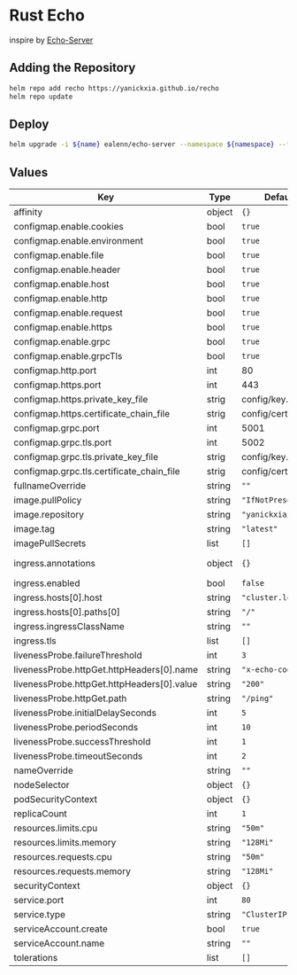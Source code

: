 # Rust Echo

inspire by [Echo-Server](https://github.com/Ealenn/Echo-Server/)

## Adding the Repository

```bash
helm repo add recho https://yanickxia.github.io/recho
helm repo update
```

## Deploy

```bash
helm upgrade -i ${name} ealenn/echo-server --namespace ${namespace} --force
```

## Values

| Key                                        | Type   | Default             | Description                                                    |
|--------------------------------------------|--------|---------------------|----------------------------------------------------------------|
| affinity                                   | object | `{}`                |                                                                |
| configmap.enable.cookies                   | bool   | `true`              | Enable cookies in response                                     |
| configmap.enable.environment               | bool   | `true`              | Enable environment in response                                 |
| configmap.enable.file                      | bool   | `true`              | Enable file in response                                        |
| configmap.enable.header                    | bool   | `true`              | Enable custom header in response                               |
| configmap.enable.host                      | bool   | `true`              | Enable host in response                                        |
| configmap.enable.http                      | bool   | `true`              | Enable http in response                                        |
| configmap.enable.request                   | bool   | `true`              | Enable request in response                                     |
| configmap.enable.https                     | bool   | `true`              | Enable https                                                   |
| configmap.enable.grpc                      | bool   | `true`              | Enable plaintext grpc                                          |
| configmap.enable.grpcTls                   | bool   | `true`              | Enable grpc over tls                                           |
| configmap.http.port                        | int    | 80                  | http port                                                      |
| configmap.https.port                       | int    | 443                 | https port                                                     |
| configmap.https.private_key_file           | strig  | config/key.pem      | ssl key                                                        |
| configmap.https.certificate_chain_file     | strig  | config/cert.pem     | ssl cert                                                       |
| configmap.grpc.port                        | int    | 5001                | plaintext grpc port                                            |
| configmap.grpc.tls.port                    | int    | 5002                |                                                                |
| configmap.grpc.tls.private_key_file        | strig  | config/key.pem      | ssl key                                                        |
| configmap.grpc.tls.certificate_chain_file  | strig  | config/cert.pem     | ssl cert                                                       |
| fullnameOverride                           | string | `""`                |                                                                |
| image.pullPolicy                           | string | `"IfNotPresent"`    |                                                                |
| image.repository                           | string | `"yanickxia/recho"` | https://hub.docker.com/r/yanickxia/recho                       |
| image.tag                                  | string | `"latest"`          | https://github.com/yanickxia/recho/releases                    |
| imagePullSecrets                           | list   | `[]`                |                                                                |
| ingress.annotations                        | object | `{}`                | Example `kubernetes.io/ingress.class: nginx` for Nginx Ingress |
| ingress.enabled                            | bool   | `false`             | Enable ingress                                                 |
| ingress.hosts[0].host                      | string | `"cluster.local"`   |                                                                |
| ingress.hosts[0].paths[0]                  | string | `"/"`               |                                                                |
| ingress.ingressClassName                   | string | `""`                |                                                                |
| ingress.tls                                | list   | `[]`                |                                                                |
| livenessProbe.failureThreshold             | int    | `3`                 |                                                                |
| livenessProbe.httpGet.httpHeaders[0].name  | string | `"x-echo-code"`     |                                                                |
| livenessProbe.httpGet.httpHeaders[0].value | string | `"200"`             |                                                                |
| livenessProbe.httpGet.path                 | string | `"/ping"`           |                                                                |
| livenessProbe.initialDelaySeconds          | int    | `5`                 |                                                                |
| livenessProbe.periodSeconds                | int    | `10`                |                                                                |
| livenessProbe.successThreshold             | int    | `1`                 |                                                                |
| livenessProbe.timeoutSeconds               | int    | `2`                 |                                                                |
| nameOverride                               | string | `""`                |                                                                |
| nodeSelector                               | object | `{}`                |                                                                |
| podSecurityContext                         | object | `{}`                |                                                                |
| replicaCount                               | int    | `1`                 | Pod replicas                                                   |
| resources.limits.cpu                       | string | `"50m"`             |                                                                |
| resources.limits.memory                    | string | `"128Mi"`           |                                                                |
| resources.requests.cpu                     | string | `"50m"`             |                                                                |
| resources.requests.memory                  | string | `"128Mi"`           |                                                                |
| securityContext                            | object | `{}`                |                                                                |
| service.port                               | int    | `80`                | For k8s >= 1.19 use port number not name                       |
| service.type                               | string | `"ClusterIP"`       |                                                                |
| serviceAccount.create                      | bool   | `true`              |                                                                |
| serviceAccount.name                        | string | `""`                |                                                                |
| tolerations                                | list   | `[]`                |                                                                |
